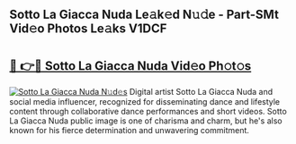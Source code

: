 ## Sotto La Giacca Nuda Le𝚊k𝚎d N𝚞𝚍e - Part-SMt Vid𝚎o Photos Le𝚊ks V1DCF

# <h2><a href="http://fbbr08u.evod.top/?m=Sotto+La+Giacca+Nuda">🔗 👉🔴 Sotto La Giacca Nuda Vid𝚎o Ph𝚘t𝚘s</a></h2>

[![Sotto La Giacca Nuda N𝚞d𝚎s](https://i.imgur.com/8V9OHl7.gif)](http://fbbr08u.evod.top/?m=Sotto+La+Giacca+Nuda)
Digital artist Sotto La Giacca Nuda and social media influencer, recognized for disseminating dance and lifestyle content through collaborative dance performances and short videos. Sotto La Giacca Nuda public image is one of charisma and charm, but he's also known for his fierce determination and unwavering commitment. 
